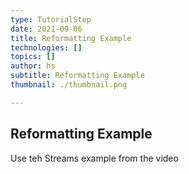 ```yaml
---
type: TutorialStep
date: 2021-09-06
title: Reformatting Example
technologies: []
topics: []
author: hs
subtitle: Reformatting Example
thumbnail: ./thumbnail.png

---
```



## Reformatting Example
Use teh Streams example from the video